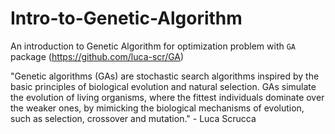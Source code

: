 # Intro-to-Genetic-Algorithm
An introduction to Genetic Algorithm for optimization problem with `GA` package (https://github.com/luca-scr/GA) 

"Genetic algorithms (GAs) are stochastic search algorithms inspired by the basic principles of biological evolution and natural selection. GAs simulate the evolution of living organisms, where the fittest individuals dominate over the weaker ones, by mimicking the biological mechanisms of evolution, such as selection, crossover and mutation." - Luca Scrucca
